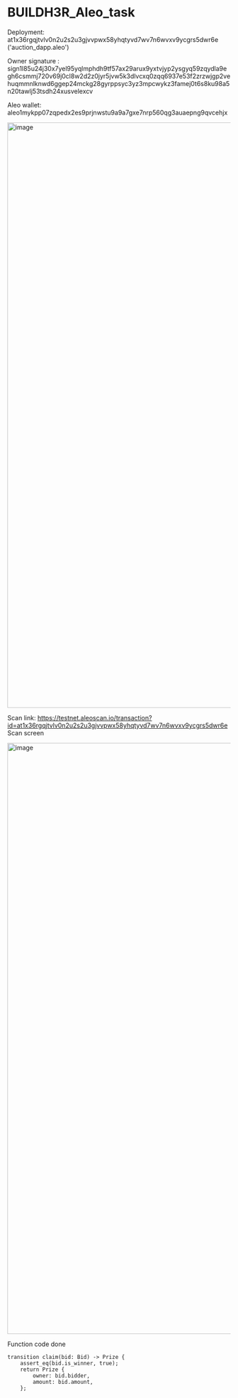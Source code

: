 # BUILDH3R_Aleo_task

Deployment: at1x36rgqjtvlv0n2u2s2u3gjvvpwx58yhqtyvd7wv7n6wvxv9ycgrs5dwr6e ('auction_dapp.aleo')


Owner signature :
sign1l85u24j30x7yel95yqlmphdh9tf57ax29arux9yxtvjyp2ysgyq59zqydla9egh6csmmj720v69j0cl8w2d2z0jyr5jvw5k3dlvcxq0zqq6937e53f2zrzwjgp2vehuqmmnlknwd6ggep24mckg28gyrppsyc3yz3mpcwykz3famej0t6s8ku98a5n20tawlj53tsdh24xusvelexcv

Aleo wallet: aleo1mykpp07zqpedx2es9prjnwstu9a9a7gxe7nrp560qg3auaepng9qvcehjx


<img width="1317" alt="image" src="https://github.com/user-attachments/assets/d6d1462c-83bf-48de-9363-181cfabd2664">

Scan link: https://testnet.aleoscan.io/transaction?id=at1x36rgqjtvlv0n2u2s2u3gjvvpwx58yhqtyvd7wv7n6wvxv9ycgrs5dwr6e
Scan screen

<img width="1330" alt="image" src="https://github.com/user-attachments/assets/bbc58885-dc94-4c5e-83e1-0a45659dc251">


Function code <claim> done


    transition claim(bid: Bid) -> Prize {
        assert_eq(bid.is_winner, true);
        return Prize {
            owner: bid.bidder,
            amount: bid.amount,
        };
